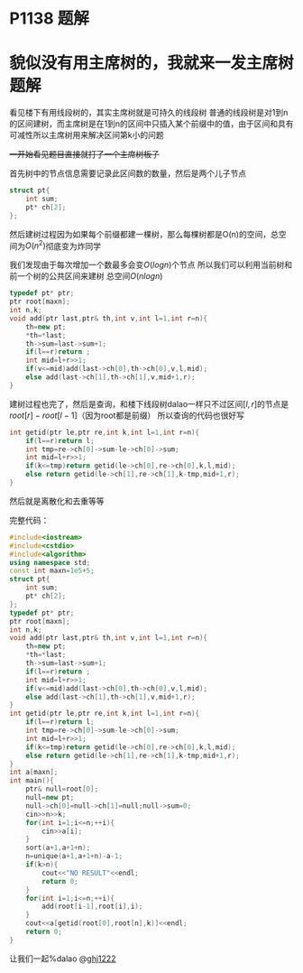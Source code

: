 # P1138 题解

# 貌似没有用主席树的，我就来一发主席树题解
看见楼下有用线段树的，其实主席树就是可持久的线段树
普通的线段树是对1到n的区间建树，而主席树是在1到n的区间中只插入某个前缀中的值，由于区间和具有可减性所以主席树用来解决区间第k小的问题

~~一开始看见题目直接就打了一个主席树板子~~

首先树中的节点信息需要记录此区间数的数量，然后是两个儿子节点

```cpp
struct pt{
	int sum;
	pt* ch[2];
};
```
然后建树过程因为如果每个前缀都建一棵树，那么每棵树都是O(n)的空间，总空间为$O(n^2)$彻底变为炸同学

我们发现由于每次增加一个数最多会变$O(logn)$个节点
所以我们可以利用当前树和前一个树的公共区间来建树
总空间$O(nlogn)$

```cpp
typedef pt* ptr;
ptr root[maxn];
int n,k;
void add(ptr last,ptr& th,int v,int l=1,int r=n){
	th=new pt;
	*th=*last;
	th->sum=last->sum+1;
	if(l==r)return ;
	int mid=l+r>>1;
	if(v<=mid)add(last->ch[0],th->ch[0],v,l,mid);
	else add(last->ch[1],th->ch[1],v,mid+1,r);
}
```

建树过程也完了，然后是查询，和楼下线段树dalao一样只不过区间$[l,r]$的节点是$root[r]-root[l-1]$（因为root都是前缀）
所以查询的代码也很好写
```cpp
int getid(ptr le,ptr re,int k,int l=1,int r=n){
	if(l==r)return l;
	int tmp=re->ch[0]->sum-le->ch[0]->sum;
	int mid=l+r>>1;
	if(k<=tmp)return getid(le->ch[0],re->ch[0],k,l,mid);
	else return getid(le->ch[1],re->ch[1],k-tmp,mid+1,r);
}
```
然后就是离散化和去重等等

完整代码：
```cpp
#include<iostream>
#include<cstdio>
#include<algorithm>
using namespace std;
const int maxn=1e5+5;
struct pt{
	int sum;
	pt* ch[2];
};
typedef pt* ptr;
ptr root[maxn];
int n,k;
void add(ptr last,ptr& th,int v,int l=1,int r=n){
	th=new pt;
	*th=*last;
	th->sum=last->sum+1;
	if(l==r)return ;
	int mid=l+r>>1;
	if(v<=mid)add(last->ch[0],th->ch[0],v,l,mid);
	else add(last->ch[1],th->ch[1],v,mid+1,r);
}
int getid(ptr le,ptr re,int k,int l=1,int r=n){
	if(l==r)return l;
	int tmp=re->ch[0]->sum-le->ch[0]->sum;
	int mid=l+r>>1;
	if(k<=tmp)return getid(le->ch[0],re->ch[0],k,l,mid);
	else return getid(le->ch[1],re->ch[1],k-tmp,mid+1,r);
}
int a[maxn];
int main(){
	ptr& null=root[0];
	null=new pt;
	null->ch[0]=null->ch[1]=null;null->sum=0;
	cin>>n>>k;
	for(int i=1;i<=n;++i){
		cin>>a[i];
	}
	sort(a+1,a+1+n);
	n=unique(a+1,a+1+n)-a-1;
	if(k>n){
		cout<<"NO RESULT"<<endl;
		return 0;
	}
	for(int i=1;i<=n;++i){
		add(root[i-1],root[i],i);
	}
	cout<<a[getid(root[0],root[n],k)]<<endl;
	return 0;
}
```
让我们一起%dalao @[ghj1222](https://www.luogu.org/space/show?uid=13091)